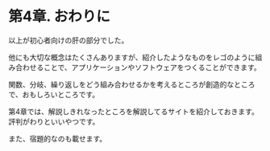 # 第4章. おわりに

以上が初心者向けの肝の部分でした。

他にも大切な概念はたくさんありますが、紹介したようなものをレゴのように組み合わせることで、アプリケーションやソフトウェアをつくることができます。

関数、分岐、繰り返しをどう組み合わせるかを考えるところが創造的なところで、おもしろいところです。

第4章では、解説しきれなったところを解説してるサイトを紹介しておきます。評判がわりといいやつです。

また、宿題的なのも載せます。
